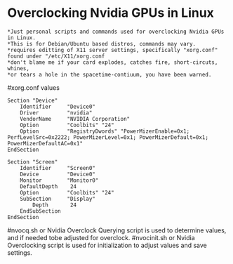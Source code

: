 # Overclocking Nvidia GPUs in Linux
    *Just personal scripts and commands used for overclocking Nvidia GPUs in Linux.
    *This is for Debian/Ubuntu based distros, commands may vary.
    *requires editting of X11 server settings, specifically "xorg.conf" found under "/etc/X11/xorg.conf
    *don't blame me if your card explodes, catches fire, short-circuts, whines, 
    *or tears a hole in the spacetime-contiuum, you have been warned. 
#xorg.conf values

    Section "Device"
        Identifier     "Device0"
        Driver         "nvidia"
        VendorName     "NVIDIA Corporation"
        Option         "Coolbits" "24"
        Option         "RegistryDwords" "PowerMizerEnable=0x1; PerfLevelSrc=0x2222; PowerMizerLevel=0x1; PowerMizerDefault=0x1;         PowerMizerDefaultAC=0x1"
    EndSection

    Section "Screen"
        Identifier     "Screen0"
        Device         "Device0"
        Monitor        "Monitor0"
        DefaultDepth    24
        Option         "Coolbits" "24"
        SubSection     "Display"
            Depth       24
        EndSubSection
    EndSection

#nvocq.sh or Nvidia Overclock Querying script is used to determine values, and if needed tobe adjusted for overclock.
#nvocinit.sh or Nvidia Overclocking script is used for initialization to adjust values and save settings.
